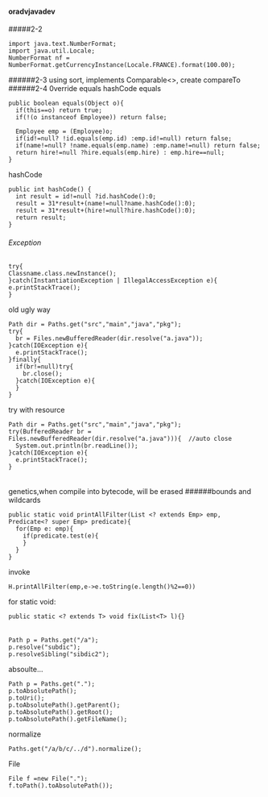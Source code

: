 #### oradvjavadev
#####2-2
```
import java.text.NumberFormat;
import java.util.Locale;
NumberFormat nf = NumberFormat.getCurrencyInstance(Locale.FRANCE).format(100.00);
```
######2-3
using sort, implements Comparable<>, create compareTo
######2-4 0verride equals hashCode
equals
```
public boolean equals(Object o){
  if(this==o) return true;
  if(!(o instanceof Employee)) return false;
  
  Employee emp = (Employee)o;
  if(id!=null? !id.equals(emp.id) :emp.id!=null) return false;
  if(name!=null? !name.equals(emp.name) :emp.name!=null) return false;
  return hire!=null ?hire.equals(emp.hire) : emp.hire==null;
}
```
hashCode
```
public int hashCode() {
  int result = id!=null ?id.hashCode():0;
  result = 31*result+(name!=null?name.hashCode():0);
  result = 31*result+(hire!=null?hire.hashCode():0);
  return result;
}
```
###### Exception
```
try{
Classname.class.newInstance();
}catch(InstantiationException | IllegalAccessException e){
e.printStackTrace();
}
```

old ugly way
```
Path dir = Paths.get("src","main","java","pkg");
try{
  br = Files.newBufferedReader(dir.resolve("a.java"));
}catch(IOException e){
  e.printStackTrace();
}finally{
  if(br!=null)try{
    br.close();
  }catch(IOException e){
  }
}
```
try with resource
```
Path dir = Paths.get("src","main","java","pkg");
try(BufferedReader br = Files.newBufferedReader(dir.resolve("a.java"))){  //auto close
  System.out.println(br.readLine());
}catch(IOException e){
  e.printStackTrace();
}
```
######
genetics,when compile into bytecode, will be erased
######bounds and wildcards
```
public static void printAllFilter(List <? extends Emp> emp, Predicate<? super Emp> predicate){
  for(Emp e: emp){
    if(predicate.test(e){
    }
  }
}
```
invoke
```
H.printAllFilter(emp,e->e.toString(e.length()%2==0))
```

for static void:
```
public static <? extends T> void fix(List<T> l){}
```
#####
######
```
Path p = Paths.get("/a");
p.resolve("subdic");
p.resolveSibling("sibdic2");
```
absoulte...
```
Path p = Paths.get(".");
p.toAbsolutePath();
p.toUri();
p.toAbsolutePath().getParent();
p.toAbsolutePath().getRoot();
p.toAbsolutePath().getFileName();
```
normalize
```
Paths.get("/a/b/c/../d").normalize();
```
File
```
File f =new File(".");
f.toPath().toAbsolutePath());
```
```
